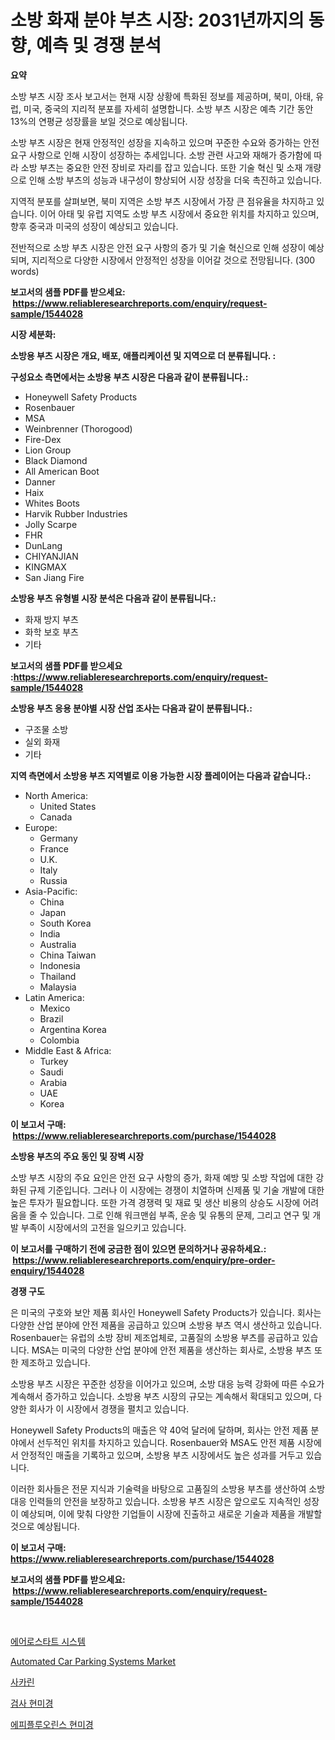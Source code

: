<p><h1>소방 화재 분야 부츠 시장: 2031년까지의 동향, 예측 및 경쟁 분석</h1></p><p><strong>요약</strong></p>
<p><p>소방 부츠 시장 조사 보고서는 현재 시장 상황에 특화된 정보를 제공하며, 북미, 아태, 유럽, 미국, 중국의 지리적 분포를 자세히 설명합니다. 소방 부츠 시장은 예측 기간 동안 13%의 연평균 성장률을 보일 것으로 예상됩니다.</p><p>소방 부츠 시장은 현재 안정적인 성장을 지속하고 있으며 꾸준한 수요와 증가하는 안전 요구 사항으로 인해 시장이 성장하는 추세입니다. 소방 관련 사고와 재해가 증가함에 따라 소방 부츠는 중요한 안전 장비로 자리를 잡고 있습니다. 또한 기술 혁신 및 소재 개량으로 인해 소방 부츠의 성능과 내구성이 향상되어 시장 성장을 더욱 촉진하고 있습니다.</p><p>지역적 분포를 살펴보면, 북미 지역은 소방 부츠 시장에서 가장 큰 점유율을 차지하고 있습니다. 이어 아태 및 유럽 지역도 소방 부츠 시장에서 중요한 위치를 차지하고 있으며, 향후 중국과 미국의 성장이 예상되고 있습니다.</p><p>전반적으로 소방 부츠 시장은 안전 요구 사항의 증가 및 기술 혁신으로 인해 성장이 예상되며, 지리적으로 다양한 시장에서 안정적인 성장을 이어갈 것으로 전망됩니다. (300 words)</p></p>
<p><strong>보고서의 샘플 PDF를 받으세요: &nbsp;<a href="https://www.reliableresearchreports.com/enquiry/request-sample/1544028">https://www.reliableresearchreports.com/enquiry/request-sample/1544028</a></strong></p>
<p><strong>시장 세분화:</strong></p>
<p><strong> 소방용 부츠 시장은 개요, 배포, 애플리케이션 및 지역으로 더 분류됩니다. :</strong></p>
<p><strong>구성요소 측면에서는 소방용 부츠 시장은 다음과 같이 분류됩니다.:</strong></p>
<p><ul><li>Honeywell Safety Products</li><li>Rosenbauer</li><li>MSA</li><li>Weinbrenner (Thorogood)</li><li>Fire-Dex</li><li>Lion Group</li><li>Black Diamond</li><li>All American Boot</li><li>Danner</li><li>Haix</li><li>Whites Boots</li><li>Harvik Rubber Industries</li><li>Jolly Scarpe</li><li>FHR</li><li>DunLang</li><li>CHIYANJIAN</li><li>KINGMAX</li><li>San Jiang Fire</li></ul></p>
<p><strong> 소방용 부츠 유형별 시장 분석은 다음과 같이 분류됩니다.:</strong></p>
<p><ul><li>화재 방지 부츠</li><li>화학 보호 부츠</li><li>기타</li></ul></p>
<p><strong>보고서의 샘플 PDF를 받으세요 :<a href="https://www.reliableresearchreports.com/enquiry/request-sample/1544028">https://www.reliableresearchreports.com/enquiry/request-sample/1544028</a></strong></p>
<p><strong> 소방용 부츠 응용 분야별 시장 산업 조사는 다음과 같이 분류됩니다.:</strong></p>
<p><ul><li>구조물 소방</li><li>실외 화재</li><li>기타</li></ul></p>
<p><strong>지역 측면에서 소방용 부츠 지역별로 이용 가능한 시장 플레이어는 다음과 같습니다.:</strong></p>
<p><ul>
    <li>
        North America:
        <ul>
            <li>United States</li>
            <li>Canada</li>
        </ul>
    </li>
    <li>
        Europe:
        <ul>
            <li>Germany</li>
            <li>France</li>
            <li>U.K.</li>
            <li>Italy</li>
            <li>Russia</li>
        </ul>
    </li>
    <li>
        Asia-Pacific:
        <ul>
            <li>China</li>
            <li>Japan</li>
            <li>South Korea</li>
            <li>India</li>
            <li>Australia</li>
            <li>China Taiwan</li>
            <li>Indonesia</li>
            <li>Thailand</li>
            <li>Malaysia</li>
        </ul>
    </li>
    <li>
        Latin America:
        <ul>
            <li>Mexico</li>
            <li>Brazil</li>
            <li>Argentina Korea</li>
            <li>Colombia</li>
        </ul>
    </li>
    <li>
        Middle East & Africa:
        <ul>
            <li>Turkey</li>
            <li>Saudi</li>
            <li>Arabia</li>
            <li>UAE</li>
            <li>Korea</li>
        </ul>
    </li>
    </ul></p>
<p><strong>이 보고서 구매: &nbsp;<a href="https://www.reliableresearchreports.com/purchase/1544028">https://www.reliableresearchreports.com/purchase/1544028</a></strong></p>
<p><strong>소방용 부츠의 주요 동인 및 장벽 시장</strong></p>
<p><p>소방 부츠 시장의 주요 요인은 안전 요구 사항의 증가, 화재 예방 및 소방 작업에 대한 강화된 규제 기준입니다. 그러나 이 시장에는 경쟁이 치열하며 신제품 및 기술 개발에 대한 높은 투자가 필요합니다. 또한 가격 경쟁력 및 재료 및 생산 비용의 상승도 시장에 어려움을 줄 수 있습니다. 그로 인해 워크맨쉽 부족, 운송 및 유통의 문제, 그리고 연구 및 개발 부족이 시장에서의 고전을 일으키고 있습니다.</p></p>
<p><strong>이 보고서를 구매하기 전에 궁금한 점이 있으면 문의하거나 공유하세요.: &nbsp;<a href="https://www.reliableresearchreports.com/enquiry/pre-order-enquiry/1544028">https://www.reliableresearchreports.com/enquiry/pre-order-enquiry/1544028</a></strong></p>
<p><strong>경쟁 구도</strong></p>
<p><p>은 미국의 구호와 보안 제품 회사인 Honeywell Safety Products가 있습니다. 회사는 다양한 산업 분야에 안전 제품을 공급하고 있으며 소방용 부츠 역시 생산하고 있습니다. Rosenbauer는 유럽의 소방 장비 제조업체로, 고품질의 소방용 부츠를 공급하고 있습니다. MSA는 미국의 다양한 산업 분야에 안전 제품을 생산하는 회사로, 소방용 부츠 또한 제조하고 있습니다.</p><p>소방용 부츠 시장은 꾸준한 성장을 이어가고 있으며, 소방 대응 능력 강화에 따른 수요가 계속해서 증가하고 있습니다. 소방용 부츠 시장의 규모는 계속해서 확대되고 있으며, 다양한 회사가 이 시장에서 경쟁을 펼치고 있습니다.</p><p>Honeywell Safety Products의 매출은 약 40억 달러에 달하며, 회사는 안전 제품 분야에서 선두적인 위치를 차지하고 있습니다. Rosenbauer와 MSA도 안전 제품 시장에서 안정적인 매출을 기록하고 있으며, 소방용 부츠 시장에서도 높은 성과를 거두고 있습니다.</p><p>이러한 회사들은 전문 지식과 기술력을 바탕으로 고품질의 소방용 부츠를 생산하여 소방대응 인력들의 안전을 보장하고 있습니다. 소방용 부츠 시장은 앞으로도 지속적인 성장이 예상되며, 이에 맞춰 다양한 기업들이 시장에 진출하고 새로운 기술과 제품을 개발할 것으로 예상됩니다.</p></p>
<p><strong>이 보고서 구매: &nbsp; <a href="https://www.reliableresearchreports.com/purchase/1544028">https://www.reliableresearchreports.com/purchase/1544028</a></strong></p>
<p><strong>보고서의 샘플 PDF를 받으세요: &nbsp;<a href="https://www.reliableresearchreports.com/enquiry/request-sample/1544028">https://www.reliableresearchreports.com/enquiry/request-sample/1544028</a></strong><strong></strong></p>
<p>&nbsp;</p>
<p><p><a href="https://medium.com/@isariontaru/%EA%B3%B5%EC%A4%91%EC%84%A0-%EC%9D%B4%EB%8F%99%EC%B2%B4-%EC%8B%9C%EC%9E%A5%EC%9D%80-%EC%8B%9C%EC%9E%A5-%EC%A0%90%EC%9C%A0%EC%9C%A8-%ED%81%AC%EA%B8%B0-%EB%B0%8F-2031%EB%85%84%EA%B9%8C%EC%A7%80-%EC%98%88%EC%B8%A1%EB%90%9C-%EC%98%88%EC%B8%A1%EC%97%90-%EC%B4%88%EC%A0%90%EC%9D%84-%EB%A7%9E%EC%B6%94%EA%B3%A0-%EC%9E%88%EC%8A%B5%EB%8B%88%EB%8B%A4-ee4cd6003188">에어로스타트 시스템</a></p><p><a href="https://issuu.com/reportprime-2/docs/automated-car-parking-systems-market-size-2030.ppt">Automated Car Parking Systems Market</a></p><p><a href="https://medium.com/@sweetums856856/%EC%82%AC%ED%81%AC%ED%95%98%EB%A6%B0-%EC%8B%9C%EC%9E%A5-%EA%B7%9C%EB%AA%A8-%EC%8B%9C%EC%9E%A5-%EC%A0%84%EB%A7%9D-%EB%B0%8F-%EC%8B%9C%EC%9E%A5-%EC%98%88%EC%B8%A1-2024%EB%85%84%EB%B6%80%ED%84%B0-2031%EB%85%84%EA%B9%8C%EC%A7%80-2526d5132121">사카린</a></p><p><a href="https://github.com/GabrielBlanda5656/Market-Research-Report-List-1/blob/main/626068713393.md">검사 현미경</a></p><p><a href="https://github.com/CorEmtymerich56566/Market-Research-Report-List-1/blob/main/476907113394.md">에피플루오린스 현미경</a></p></p>